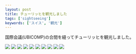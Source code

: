 ```yaml
---
layout: post
title: チューリッヒを観光しました
tags: ['sightseeing']
keywords: ['スイス', '観光']
---
```


国際会議(UBICOMP)の合間を縫ってチューリッヒを観光しました。

<img src="/img/blog_IMGP0863.jpg" />

<img src="/img/blog_IMGP0096.jpg" />

<img src="/img/blog_IMG_0334.jpg" />

<img src="/img/blog_IMGP0589.jpg" />

<img src="/img/blog_IMG_0340.jpg" />

<img src="/img/blog_IMGP0788.jpg" />

<img src="/img/blog_IMG_0230.jpg" />

<img src="/img/blog_IMGP0521.jpg" />

<img src="/img/blog_IMGP0720.jpg" />

<img src="/img/blog_IMGP0842.jpg" />
